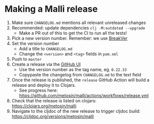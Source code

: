 # Making a Malli release

1. Make sure `CHANGELOG.md` mentions all relevant unreleased changes
2. Recommended: update dependencies `clj -M:outdated --upgrade`
   * Make a PR out of this to get the CI to run all the tests!
3. Pick a new version number. Remember: we use [BreakVer](https://www.taoensso.com/break-versioning)
4. Set the version number
   * Add a title to `CHANGELOG.md`
   * Change the `<version>` and `<tag>` fields in `pom.xml`
5. Push to `master`
6. Create a release via the [GitHub UI](https://github.com/metosin/malli/releases/new)
   * Use the version number as the tag name, eg. `0.22.33`
   * Copypaste the changelog from `CHANGELOG.md` to the text field
7. Once the release is published, the `release` GitHub Action will build a release and deploy it to Clojars.
   * See progress here: https://github.com/metosin/malli/actions/workflows/release.yml
8. Check that the release is listed on clojars: https://clojars.org/metosin/malli
9. Navigate to the cljdoc of the new release to trigger cljdoc build: https://cljdoc.org/versions/metosin/malli
